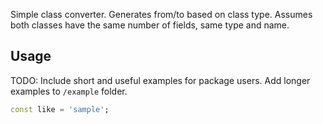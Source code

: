 <!-- 
This README describes the package. If you publish this package to pub.dev,
this README's contents appear on the landing page for your package.

For information about how to write a good package README, see the guide for
[writing package pages](https://dart.dev/guides/libraries/writing-package-pages). 

For general information about developing packages, see the Dart guide for
[creating packages](https://dart.dev/guides/libraries/create-library-packages)
and the Flutter guide for
[developing packages and plugins](https://flutter.dev/developing-packages). 
-->

Simple class converter. Generates from/to based on class type. Assumes both classes have the same number of fields, same type and name.

## Usage

TODO: Include short and useful examples for package users. Add longer examples
to `/example` folder. 

```dart
const like = 'sample';
```